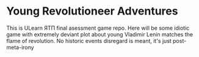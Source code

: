 # Young Revolutioneer Adventures

This is ULearn ЯТП final asessment game repo.
Here will be some idiotic game with extremely deviant plot about young Vladimir Lenin matches the flame of revolution.
No historic events disregard is meant, it's just post-meta-irony

